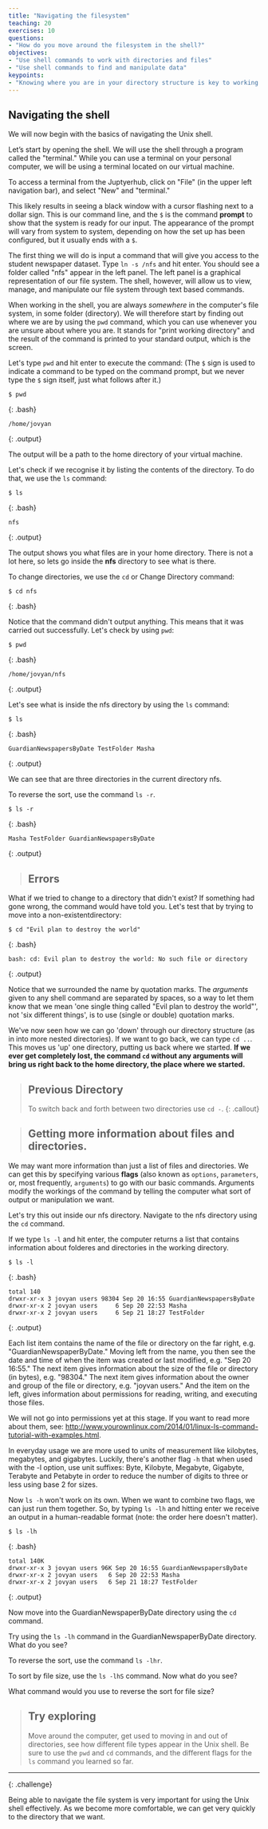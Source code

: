 ```yaml
---
title: "Navigating the filesystem"
teaching: 20
exercises: 10
questions:
- "How do you move around the filesystem in the shell?"
objectives:
- "Use shell commands to work with directories and files"
- "Use shell commands to find and manipulate data"
keypoints:
- "Knowing where you are in your directory structure is key to working with the shell"
---
```


<!--- ## Getting started 

<!--- *(Note that this lesson needs to be modified slightly to reflect the virtual machine and file directory used during the lesson.)*

<!--- To simplify set up, we will be using the shell on a **virtual machine**. A virtual machine is just like your computer, but you access it remotely with your computer. Virtual machines can have many benefits, such as providing larger amounts of computing power than you have on your personal computer. For our workshop, it also ensures we are all working in the same environment with access to the same files. 

<!--- Our virtual machine is hosted on the Jupyterhub, a pilot project at UC San Diego. To access it, navigate to this link: https://jupyterhub.nautilus.optiputer.net/. Select UC San Diego, and login with your Active Directory credentials. When you come to the page that says "Spawner Options," select "student newspapers" and click continue. 

<!--- You should now be connected to a virtual machine. It may take a few minutes.--->

## Navigating the shell

We will now begin with the basics of navigating the Unix shell.

Let’s start by opening the shell. We will use the shell through a program called the "terminal." While you can use a terminal on your personal computer, we will be using a terminal located on our virtual machine. 

To access a terminal from the Juptyerhub, click on "File" (in the upper left navigation bar), and select "New" and "terminal." 

This likely results in seeing a black window with a cursor flashing next to a dollar sign.
This is our command line, and the `$` is the command **prompt** to show that the system is ready for our input.
The appearance of the prompt will vary from system to system, depending on how the set up has been configured,
but it usually ends with a `$`.

The first thing we will do is input a command that will give you access to the student newspaper dataset. Type `ln -s /nfs` and hit enter. You should see a folder called "nfs" appear in the left panel. The left panel is a graphical representation of our file system. The shell, however, will allow us to view, manage, and manipulate our file system through text based commands.

When working in the shell, you are always *somewhere* in the computer's
file system, in some folder (directory). We will therefore start by finding out
where we are by using the `pwd` command, which you can use whenever you are unsure
about where you are. It stands for "print working directory" and the result of the
command is printed to your standard output, which is the screen.

Let's type `pwd` and hit enter to execute the command:
(The `$` sign is used to indicate a command to be typed on the command prompt,
 but we never type the `$` sign itself, just what follows after it.)

~~~
$ pwd
~~~
{: .bash}
~~~
/home/jovyan
~~~
{: .output}

The output will be a path to the home directory of your virtual machine. 

Let's check if we recognise it
by listing the contents of the directory. To do that, we use the `ls` command:

~~~
$ ls
~~~
{: .bash}
~~~
nfs 
~~~
{: .output}

The output shows you what files are in your home directory. There is not a lot here, so lets go inside the **nfs** directory to see what is there. 

To change directories, we use the `cd` or Change Directory command:

~~~
$ cd nfs
~~~
{: .bash}

Notice that the command didn't output anything. This means that it was carried
out successfully. Let's check by using `pwd`:

~~~
$ pwd
~~~
{: .bash}
~~~
/home/jovyan/nfs
~~~
{: .output}

Let's see what is inside the nfs directory by using the `ls` command:

~~~
$ ls
~~~
{: .bash}
~~~
GuardianNewspapersByDate TestFolder Masha
~~~
{: .output}

We can see that are three directories in the current directory nfs. 

To reverse the sort, use the command `ls -r`.

~~~
$ ls -r
~~~
{: .bash}
~~~
Masha TestFolder GuardianNewspapersByDate 
~~~
{: .output}

> ## Errors 

What if we  tried to change to a directory that didn't exist? 
If something had gone wrong, the command would have told you. Let's
test that by trying to move into a non-existentdirectory:

~~~
$ cd "Evil plan to destroy the world"
~~~
{: .bash}
~~~
bash: cd: Evil plan to destroy the world: No such file or directory
~~~
{: .output}

Notice that we surrounded the name by quotation marks. The *arguments* given
to any shell command are separated by spaces, so a way to let them know that
we mean 'one single thing called "Evil plan to destroy the world"', not
'six different things', is to use (single or double) quotation marks.

We've now seen how we can go 'down' through our directory structure
(as in into more nested directories). If we want to go back, we can type `cd ..`.
This moves us 'up' one directory, putting us back where we started.
**If we ever get completely lost, the command `cd` without any arguments will bring
us right back to the home directory, the place where we started.**

> ## Previous Directory
> To switch back and forth between two directories use `cd -`.
{: .callout}

> ## Getting more information about files and directories.

We may want more information than just a list of files and directories.
We can get this by specifying various **flags** (also known as `options`, `parameters`, or, most frequently,
`arguments`) to go with our basic commands.
Arguments modify the workings of the command by telling the computer what sort of output or manipulation we want.

Let's try this out inside our nfs directory. Navigate to the nfs directory using the `cd` command.

If we type `ls -l` and hit enter, the computer returns a list that contains information about folderes and directories in the working directory.

~~~
$ ls -l
~~~
{: .bash}
~~~
total 140
drwxr-xr-x 3 jovyan users 98304 Sep 20 16:55 GuardianNewspapersByDate
drwxr-xr-x 2 jovyan users     6 Sep 20 22:53 Masha
drwxr-xr-x 2 jovyan users     6 Sep 21 18:27 TestFolder
~~~
{: .output}


Each list item contains the name of the file or directory on the far right, e.g. "GuardianNewspaperByDate." Moving left from the name, you then see the date and time of when the item was created or last modified, e.g. "Sep 20 16:55." The next item gives information about the size of the file or directory (in bytes), e.g. "98304." The next item gives information about the owner and group of the file or directory, e.g. "joyvan users." And the item on the left, gives information about permissions for reading, writing, and executing those files. 

We will not go into permissions yet at this stage. If you want to read more about them, see: http://www.yourownlinux.com/2014/01/linux-ls-command-tutorial-with-examples.html. 

In everyday usage we are more used to units of measurement like kilobytes, megabytes, and gigabytes.
Luckily, there's another flag `-h` that when used with the -l option, use unit suffixes:
Byte, Kilobyte, Megabyte, Gigabyte, Terabyte and Petabyte in order to reduce the
number of digits to three or less using base 2 for sizes.

Now `ls -h` won't work on its own. When we want to combine two flags,
we can just run them together. So, by typing `ls -lh` and hitting
enter we receive an output in a human-readable format (note: the order here doesn't matter).

~~~
$ ls -lh
~~~
{: .bash}
~~~
total 140K
drwxr-xr-x 3 jovyan users 96K Sep 20 16:55 GuardianNewspapersByDate
drwxr-xr-x 2 jovyan users   6 Sep 20 22:53 Masha
drwxr-xr-x 2 jovyan users   6 Sep 21 18:27 TestFolder
~~~
{: .output}

Now move into the GuardianNewspaperByDate directory using the `cd` command. 

Try using the `ls -lh` command in the GuardianNewspaperByDate directory. What do you see?

To reverse the sort, use the command `ls -lhr`. 

To sort by file size, use the `ls -lhS` command. Now what do you see? 

What command would you use to reverse the sort for file size? 


> ## Try exploring
>
> Move around the computer, get used to moving in and out of directories,
> see how different file types appear in the Unix shell. Be sure to use the `pwd` and
> `cd` commands, and the different flags for the `ls` command you learned so far.

----

>
{: .challenge}


Being able to navigate the file system is very important for using the Unix shell effectively.
As we become more comfortable, we can get very quickly to the directory that we want.


